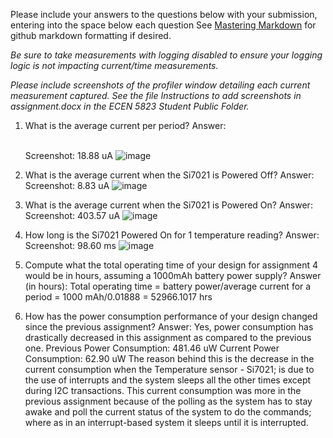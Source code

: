 Please include your answers to the questions below with your submission, entering into the space below each question
See [Mastering Markdown](https://guides.github.com/features/mastering-markdown/) for github markdown formatting if desired.

*Be sure to take measurements with logging disabled to ensure your logging logic is not impacting current/time measurements.*

*Please include screenshots of the profiler window detailing each current measurement captured.  See the file Instructions to add screenshots in assignment.docx in the ECEN 5823 Student Public Folder.* 

1. What is the average current per period?
   Answer:
   
   <br>Screenshot:  18.88 uA
      ![image](https://github.com/CU-ECEN-5823/ecen5823-assignment4-adna4700/assets/112426457/29c6ebee-dcdf-4cfe-b904-c91190310869)


3. What is the average current when the Si7021 is Powered Off?
   Answer:
   <br>Screenshot:  8.83 uA
 ![image](https://github.com/CU-ECEN-5823/ecen5823-assignment4-adna4700/assets/112426457/1c93be7a-2c02-4530-bcf5-4288fbd63964)


4. What is the average current when the Si7021 is Powered On?
   Answer:
   <br>Screenshot:  403.57 uA
   ![image](https://github.com/CU-ECEN-5823/ecen5823-assignment4-adna4700/assets/112426457/347139a5-88bf-4811-a34b-0aba795207c8)
  

5. How long is the Si7021 Powered On for 1 temperature reading?
   Answer:
   <br>Screenshot:  98.60 ms
   ![image](https://github.com/CU-ECEN-5823/ecen5823-assignment4-adna4700/assets/112426457/eafec923-c45e-4511-8be1-088cfbc4a9d5)
 

6. Compute what the total operating time of your design for assignment 4 would be in hours, assuming a 1000mAh battery power supply?
   Answer (in hours):
 Total operating time =  battery power/average current for a period
                      =   1000 mAh/0.01888 = 52966.1017 hrs
   
7. How has the power consumption performance of your design changed since the previous assignment?
   Answer:
   Yes, power consumption has drastically decreased in this assignment as compared to the previous one. 
Previous Power Consumption: 481.46 uW
Current Power Consumption: 62.90 uW
The reason behind this is the decrease in the current consumption when the Temperature sensor - Si7021; is due to the use of interrupts and the system sleeps all the other times except during I2C transactions. This current consumption was more in the previous assignment because of the polling as the system has to stay awake and poll the current status of the system to do the commands; where as in an interrupt-based system it sleeps until it is interrupted.


